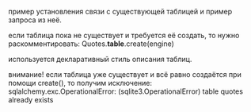 пример установления связи с существующей таблицей и пример запроса из неё.

если таблица пока не существует и требуется её создать, то нужно раскомментировать: Quotes.__table__.create(engine)

используется декларативный стиль описания таблиц.

внимание! если таблица уже существует и всё равно создаётся при помощи create(), то получим исключение: sqlalchemy.exc.OperationalError: (sqlite3.OperationalError) table quotes already exists
